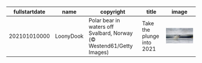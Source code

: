 |fullstartdate|name|copyright|title|image|
|--|--|--|--|--|
202101010000|LoonyDook|Polar bear in waters off Svalbard, Norway (© Westend61/Getty Images)|Take the plunge into 2021|![](/en-GB/2021/01/202101010000LoonyDook.jpg)|
